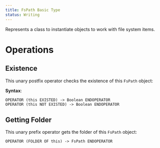 ```yaml
---
title: FsPath Basic Type
status: Writing
---
```

Represents a class to instantiate objects to work with file system items.

# Operations

## Existence

This unary postfix operator checks the existence of this `FsPath` object:

**Syntax**:

```AlgoDraft
OPERATOR (this EXISTED) -> Boolean ENDOPERATOR
OPERATOR (this NOT EXISTED) -> Boolean ENDOPERATOR
```

## Getting Folder

This unary prefix operator gets the folder of this `FsPath` object:

```AlgoDraft
OPERATOR (FOLDER OF this) -> FsPath ENDOPERATOR
```
